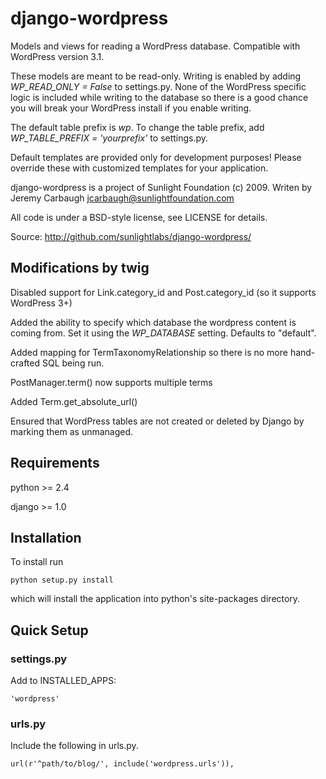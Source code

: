 # django-wordpress

Models and views for reading a WordPress database. Compatible with WordPress version 3.1.

These models are meant to be read-only. Writing is enabled by adding *WP_READ_ONLY = False* to settings.py. None of the WordPress specific logic is included while writing to the database so there is a good chance you will break your WordPress install if you enable writing.

The default table prefix is *wp*. To change the table prefix, add *WP_TABLE_PREFIX = 'yourprefix'* to settings.py.

Default templates are provided only for development purposes! Please override these with customized templates for your application.

django-wordpress is a project of Sunlight Foundation (c) 2009.
Writen by Jeremy Carbaugh <jcarbaugh@sunlightfoundation.com>

All code is under a BSD-style license, see LICENSE for details.

Source: http://github.com/sunlightlabs/django-wordpress/


## Modifications by twig

Disabled support for Link.category_id and Post.category_id (so it supports WordPress 3+)

Added the ability to specify which database the wordpress content is coming from. Set it using the *WP_DATABASE* setting. Defaults to "default".

Added mapping for TermTaxonomyRelationship so there is no more hand-crafted SQL being run.

PostManager.term() now supports multiple terms

Added Term.get_absolute_url()

Ensured that WordPress tables are not created or deleted by Django by marking them as unmanaged.


## Requirements

python >= 2.4

django >= 1.0


## Installation

To install run

    python setup.py install

which will install the application into python's site-packages directory.


## Quick Setup


### settings.py

Add to INSTALLED_APPS:

    'wordpress'


### urls.py

Include the following in urls.py.

    url(r'^path/to/blog/', include('wordpress.urls')),
